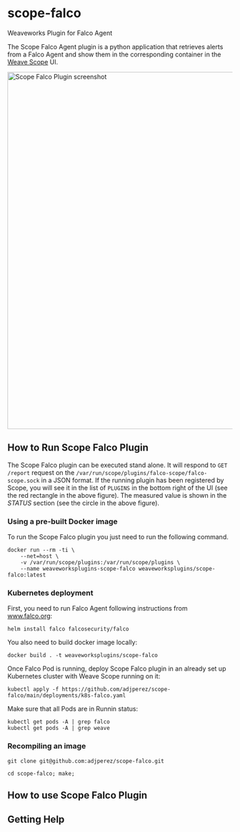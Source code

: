 # scope-falco
Weaveworks Plugin for Falco Agent

The Scope Falco Agent plugin is a python application that retrieves alerts from a Falco Agent and show them in the corresponding container in the [Weave Scope](https://github.com/weaveworks/scope) UI.

<img src="imgs/Falco_scope.png" width="800" alt="Scope Falco Plugin screenshot" align="center">

## How to Run Scope Falco Plugin

The Scope Falco plugin can be executed stand alone.
It will respond to `GET /report` request on the `/var/run/scope/plugins/falco-scope/falco-scope.sock` in a JSON format.
If the running plugin has been registered by Scope, you will see it in the list of `PLUGINS` in the bottom right of the UI (see the red rectangle in the above figure).
The measured value is shown in the *STATUS* section (see the circle in the above figure).

### Using a pre-built Docker image


To run the Scope Falco plugin you just need to run the following command.

```
docker run --rm -ti \
	--net=host \
	-v /var/run/scope/plugins:/var/run/scope/plugins \
	--name weaveworksplugins-scope-falco weaveworksplugins/scope-falco:latest
```

### Kubernetes deployment

First, you need to run Falco Agent following instructions from www.falco.org:
```
helm install falco falcosecurity/falco
```

You also need to build docker image locally:
```
docker build . -t weaveworksplugins/scope-falco
```

Once Falco Pod is running,  deploy Scope Falco plugin in an already set up Kubernetes cluster with Weave Scope running on it:

```
kubectl apply -f https://github.com/adjperez/scope-falco/main/deployments/k8s-falco.yaml
```

Make sure that all Pods are in Runnin status:

```
kubectl get pods -A | grep falco
kubectl get pods -A | grep weave
```

### Recompiling an image

```
git clone git@github.com:adjperez/scope-falco.git

cd scope-falco; make;
```

## How to use Scope Falco Plugin


## Getting Help


